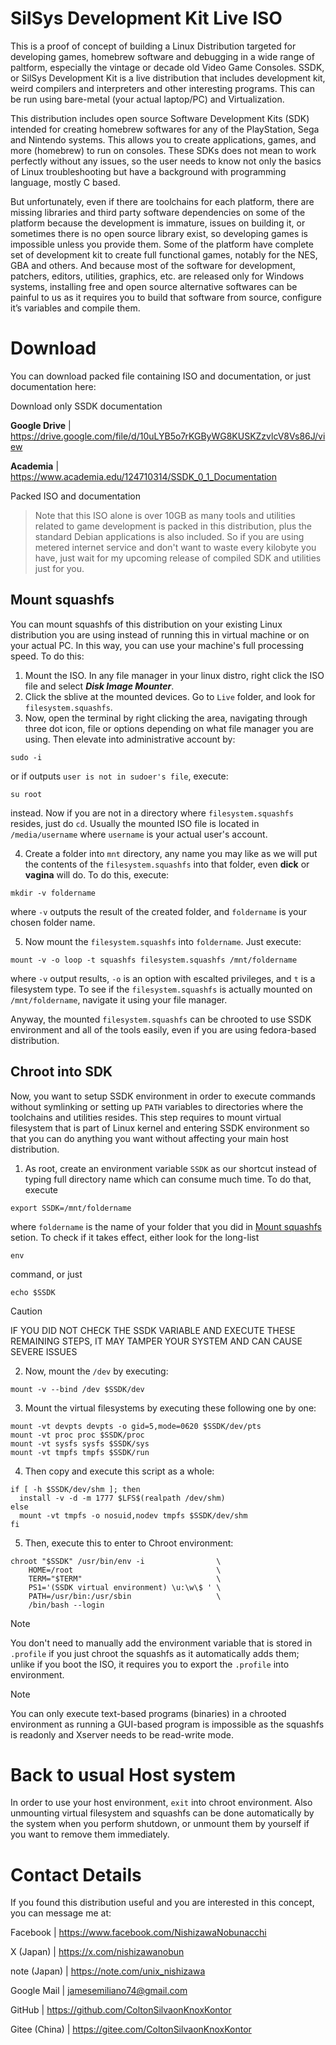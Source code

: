 # SilSys Development Kit Live ISO
This is a proof of concept of building a Linux Distribution targeted for developing games, homebrew software and debugging
in a wide range of paltform, especially the vintage or decade old Video Game Consoles. SSDK, or SilSys Development Kit is a 
live distribution that includes development kit, weird compilers and interpreters and other interesting programs. This can 
be run using bare-metal (your actual laptop/PC) and Virtualization.

This distribution includes open source Software Development Kits (SDK) intended for creating homebrew softwares for any of 
the PlayStation, Sega and Nintendo systems. This allows you to create applications, games, and more (homebrew) to run on 
consoles. These SDKs does not mean to work perfectly without any issues, so the user needs to know not only the basics of 
Linux troubleshooting but have a background with programming language, mostly C based.

But unfortunately, even if there are toolchains for each platform, there are missing libraries and third party software 
dependencies on some of the platform because the development is immature, issues on building it, or sometimes there is no 
open source library exist, so developing games is impossible unless you provide them. Some of the platform have complete set 
of development kit to create full functional games, notably for the NES, GBA and others. And because most of the software 
for development, patchers, editors, utilities, graphics, etc. are released only for Windows systems, installing free and open 
source alternative softwares can be painful to us as it requires you to build that software from source, configure it’s 
variables and compile them.

# Download
You can download packed file containing ISO and documentation, or just documentation here:

Download only SSDK documentation

**Google Drive** | https://drive.google.com/file/d/10uLYB5o7rKGByWG8KUSKZzvlcV8Vs86J/view

**Academia** | https://www.academia.edu/124710314/SSDK_0_1_Documentation

Packed ISO and documentation
> Note that this ISO alone is over 10GB as many tools and utilities related to game development is packed in this distribution, plus the standard Debian applications is also included. So if you are using metered internet service and don't want to waste every kilobyte you have, just wait for my upcoming release of compiled SDK and utilities just for you.


## Mount squashfs
You can mount squashfs of this distribution on your existing Linux distribution you are using instead of running this in 
virtual machine or on your actual PC. In this way, you can use your machine's full processing speed. To do this:

1. Mount the ISO. In any file manager in your linux distro, right click the ISO file and select **_Disk Image Mounter_**.
2. Click the sblive at the mounted devices. Go to `Live` folder, and look for `filesystem.squashfs`.
3. Now, open the terminal by right clicking the area, navigating through three dot icon, file or options depending on what file manager you are using. Then elevate into administrative account by:
```
sudo -i
```
or if outputs `user is not in sudoer's file`, execute:
```
su root
```
instead. Now if you are not in a directory where `filesystem.squashfs` resides, just do `cd`. Usually the mounted ISO file is located in `/media/username` where `username` is your actual user's account.

4. Create a folder into `mnt` directory, any name you may like as we will put the contents of the `filesystem.squashfs` into that folder, even **dick** or **vagina** will do. To do this, execute:
```
mkdir -v foldername
```
where `-v` outputs the result of the created folder, and `foldername` is your chosen folder name.


5. Now mount the `filesystem.squashfs` into `foldername`. Just execute:
```
mount -v -o loop -t squashfs filesystem.squashfs /mnt/foldername
```
where `-v` output results, `-o` is an option with escalted privileges, and `t` is a filesystem type. To see if the `filesystem.squashfs` is actually mounted on `/mnt/foldername`, navigate it using your file manager.

Anyway, the mounted `filesystem.squashfs` can be chrooted to use SSDK environment and all of the tools easily, even if you are using fedora-based distribution.

## Chroot into SDK
Now, you want to setup SSDK environment in order to execute commands without symlinking or setting up `PATH` variables to directories where the toolchains and utilities resides. This step requires to mount virtual filesystem that is part of Linux kernel and entering SSDK environment so that you can do anything you want without affecting your main host distribution.

1. As root, create an environment variable `SSDK` as our shortcut instead of typing full directory name which can consume much time. To do that, execute
```
export SSDK=/mnt/foldername
```
where `foldername` is the name of your folder that you did in [Mount squashfs](#mount-squashfs) setion. To check if it takes effect, either look for the long-list
```
env
```
command, or just
```
echo $SSDK
```
> [!CAUTION]
> IF YOU DID NOT CHECK THE SSDK VARIABLE AND EXECUTE THESE REMAINING STEPS, IT MAY TAMPER YOUR SYSTEM AND CAN CAUSE SEVERE ISSUES

2. Now, mount the `/dev`  by executing:
```
mount -v --bind /dev $SSDK/dev
```
3. Mount the virtual filesystems by executing these following one by one:
```
mount -vt devpts devpts -o gid=5,mode=0620 $SSDK/dev/pts
mount -vt proc proc $SSDK/proc
mount -vt sysfs sysfs $SSDK/sys
mount -vt tmpfs tmpfs $SSDK/run
```

4. Then copy and execute this script as a whole:
```
if [ -h $SSDK/dev/shm ]; then
  install -v -d -m 1777 $LFS$(realpath /dev/shm)
else
  mount -vt tmpfs -o nosuid,nodev tmpfs $SSDK/dev/shm
fi
```

5. Then, execute this to enter to Chroot environment:
```
chroot "$SSDK" /usr/bin/env -i                \
    HOME=/root                                \
    TERM="$TERM"                              \
    PS1='(SSDK virtual environment) \u:\w\$ ' \
    PATH=/usr/bin:/usr/sbin                   \
    /bin/bash --login
```
> [!NOTE]
> You don't need to manually add the environment variable that is stored in `.profile` if you just chroot the squashfs as it automatically adds them; unlike if you boot the ISO, it requires you to export the `.profile` into environment.

> [!NOTE]
> You can only execute text-based programs (binaries) in a chrooted environment as running a GUI-based program is impossible as the squashfs is readonly and Xserver needs to be read-write mode.

# Back to usual Host system
In order to use your host environment, `exit` into chroot environment. Also unmounting virtual filesystem and squashfs can be done automatically by the system when you perform shutdown, or unmount them by yourself if you want to remove them immediately.

# Contact Details
If you found this distribution useful and you are interested in this concept, you can message me at:

Facebook | https://www.facebook.com/NishizawaNobunacchi

X (Japan) | https://x.com/nishizawanobun

note (Japan) | https://note.com/unix_nishizawa

Google Mail | jamesemiliano74@gmail.com

GitHub | https://github.com/ColtonSilvaonKnoxKontor

Gitee (China) | https://gitee.com/ColtonSilvaonKnoxKontor
